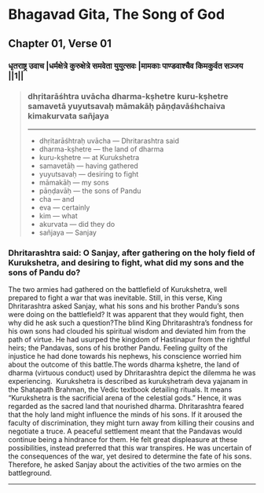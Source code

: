 Bhagavad Gita, The Song of God
==============================
Chapter 01, Verse 01
----------------------

### धृतराष्ट्र उवाच |धर्मक्षेत्रे कुरुक्षेत्रे समवेता युयुत्सवः |मामकाः पाण्डवाश्चैव किमकुर्वत सञ्जय ||1||

> ### dhṛitarāśhtra uvācha dharma-kṣhetre kuru-kṣhetre samavetā yuyutsavaḥ māmakāḥ pāṇḍavāśhchaiva kimakurvata sañjaya
> ---
> - dhṛitarāśhtraḥ uvācha — Dhritarashtra said
> - dharma-kṣhetre — the land of dharma
> - kuru-kṣhetre — at Kurukshetra
> - samavetāḥ — having gathered
> - yuyutsavaḥ — desiring to fight
> - māmakāḥ — my sons
> - pāṇḍavāḥ — the sons of Pandu
> - cha — and
> - eva — certainly
> - kim — what
> - akurvata — did they do
> - sañjaya — Sanjay

### Dhritarashtra said: O Sanjay, after gathering on the holy field of Kurukshetra, and desiring to fight, what did my sons and the sons of Pandu do?

The two armies had gathered on the battlefield of Kurukshetra, well prepared to fight a war that was inevitable. Still, in this verse, King Dhritarashtra asked Sanjay, what his sons and his brother Pandu’s sons were doing on the battlefield? It was apparent that they would fight, then why did he ask such a question?The blind King Dhritarashtra’s fondness for his own sons had clouded his spiritual wisdom and deviated him from the path of virtue. He had usurped the kingdom of Hastinapur from the rightful heirs; the Pandavas, sons of his brother Pandu. Feeling guilty of the injustice he had done towards his nephews, his conscience worried him about the outcome of this battle.The words dharma kṣhetre, the land of dharma (virtuous conduct) used by Dhritarashtra depict the dilemma he was experiencing.  Kurukshetra is described as kurukṣhetraṁ deva yajanam in the Shatapath Brahman, the Vedic textbook detailing rituals. It means “Kurukshetra is the sacrificial arena of the celestial gods.” Hence, it was regarded as the sacred land that nourished dharma. Dhritarashtra feared that the holy land might influence the minds of his sons. If it aroused the faculty of discrimination, they might turn away from killing their cousins and negotiate a truce. A peaceful settlement meant that the Pandavas would continue being a hindrance for them. He felt great displeasure at these possibilities, instead preferred that this war transpires. He was uncertain of the consequences of the war, yet desired to determine the fate of his sons. Therefore, he asked Sanjay about the activities of the two armies on the battleground.

---

